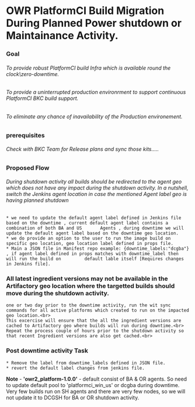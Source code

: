 # OWR PlatformCI Build Migration During Planned Power shutdown or Maintainance Activity.

### Goal
 ###### To provide robust PlatformCI build Infra which is available round the clock\zero-downtime.<br>
 ###### To provide a uninterrupted production environrment to support continuous PlatformCI BKC build support.<br>
 ###### To eliminate any chance of inavailability of the Production environement.<br>

### prerequisites
###### Check with BKC Team for Release plans and sync those kits.....

### Proposed Flow
###### During shutdown activity all builds should be redirected to the agent geo which does not have any impact during the shutdown activity. In a nutshell, switch the Jenkins agent location in case the mentioned Agent label geo is having planned shutdown
    * we need to update the default agent label defined in Jenkins file based on the downtime , current default agent label contains a combination of both BA and US       Agents , during downtime we will update the default agent label based on the downtime geo location.
    * we do provide an option to the user to run the image build on specific geo location, geo location label defined in props file. 
    * Main a JSON file in Manifest repo example: {downtime_labels:"dcgba"} , if agent label defined in props matches with downtime_label then will run the build on         default lable itself [Requires changes in Jenkins file].

### All latest ingredient versions may not be available in the Artifactory geo location where the targetted builds should move during the shutdown activity.
    one or two day prior to the downtime activity, run the wit sync commands for all active platforms which created to run on the impacted geo location.<br>
    This excercise will ensure that the all the ingredient versions are cached to Artifactory geo where builds will run during downtime.<br>
    Repeat the process couple of hours prior to the shutdown activity so that recent Ingredient versions are also get cached.<br>

### Post downtime activity Task

    * Remove the label from downtime_labels defined in JSON file.
    * revert the default label changes from jenkins file.

**Note** - **'owr2_platform-1.0.0'** - default consist of BA & OR agents. So need to update default pool to 'platformci_win_us' or dcgba during downtime. Very few builds run on SH agents and there are very few nodes, so we will not update it to DCGSH for BA or OR shutdown activity.
